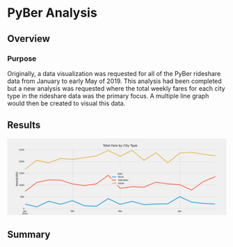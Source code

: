 # PyBer Analysis
## Overview
### Purpose
Originally, a data visualization was requested for all of the PyBer rideshare data from January to early May of 2019. This analysis had been completed but a new analysis was requested where the total weekly fares for each city type in the rideshare data was the primary focus. A multiple line graph would then be created to visual this data. 
## Results
![PyBer_fare_summary.png](https://github.com/tommy-chin/PyBer_Analysis/blob/main/analysis/PyBer_fare_summary.png)
## Summary
